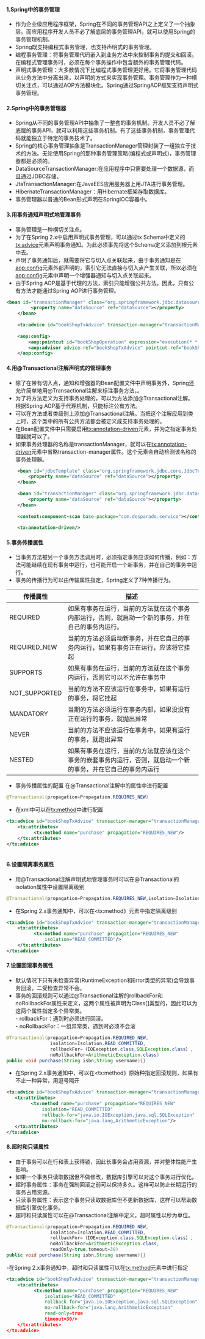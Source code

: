 #### 1.Spring中的事务管理
- 作为企业级应用程序框架，Spring在不同的事务管理API之上定义了一个抽象层。而应用程序开发人员不必了解底层的事务管理API，就可以使用Spring的事务管理机制。    
- Spring既支持编程式事务管理，也支持声明式的事务管理。   
- 编程事务管理：将事务管理代码嵌入到业务方法中来控制事务的提交和回滚。在编程式管理事务时，必须在每个事务操作中包含额外的事务管理代码。   
- 声明式事务管理：大多数情况下比编程式事务管理更好用。它将事务管理代码从业务方法中分离出来，以声明的方式来实现事务管理。事务管理作为一种横切关注点，可以通过AOP方法模块化。Spring通过SpringAOP框架支持声明式事务管理。    

#### 2.Spring中的事务管理器
- Spring从不同的事务管理API中抽象了一整套的事务机制。开发人员不必了解底层的事务API，就可以利用这些事务机制。有了这些事务机制，事务管理代码就能独立于特定的事务技术了。   
- Spring的核心事务管理抽象是TransactionManager管理封装了一组独立于技术的方法。无论使用Spring的那种事务管理策略(编程式或声明式)，事务管理器都是必须的。    
- DataSourceTransactionManager:在应用程序中只需要处理一个数据源，而且通过JDBC存储。   
- JtaTransactionManager:在JavaEES应用服务器上用JTA进行事务管理。    
- HibernateTransactionManager：用Hibernate框架存取数据库。   
- 事务管理器以普通的Bean形式声明在SpringIOC容器中。     

#### 3.用事务通知声明式地管理事务
- 事务管理是一种横切关注点。   
- 为了在Spring 2.x中启用声明式事务管理，可以通过tx Schema中定义的<tx:advice>元素声明事务通知。为此必须事先将这个Schema定义添加到<beans>根元素中去。    
- 声明了事务通知后，就需要将它与切入点关联起来，由于事务通知是在<aop:config>元素外部声明的，索引它无法直接与切入点产生关联，所以必须在<aop:config>元素中声明一个增强器通知与切入点关联起来。   
- 由于Spring AOP是基于代理的方法，索引只能增强公共方法。因此，只有公有方法才能通过Spring AOP进行事务管理。
```xml
<bean id="transactionManager" class="org.springframework.jdbc.datasource.DataSourceTransactionManager">
         <property name="dataSource" ref="dataSource"></property>
    </bean>
    
    <tx:advice id="bookShopTxAdvice" transaction-manager="transactionManager"></tx:advice>
    
    <aop:config>
        <aop:pointcut id="bookShopOperation" expression="execution(* *.BookShopService.*(..))"></aop:pointcut>
        <aop:advisor advice-ref="bookShopTxAdvice" pointcut-ref="bookShopOperation"/>
    </aop:config>
```

#### 4.用@Transactional注解声明式的管理事务   
- 除了在带有切入点，通知和增强器的Bean配置文件中声明事务外，Spring还允许简单地用@Transactional注解来标注事务方法，。    
- 为了将方法定义为支持事务处理的，可以为方法添加@Transactional注解。根据Spring AOP基于代理机制，只能标注公有方法。    
- 可以在方法或者类级别上添加@Transactional注解。当把这个注解应用到类上时，这个类中的所有公共方法都会被定义成支持事务处理的。  
- 在Bean配置文件中只需要启用<tx:annotation-driven>元素，并为之指定事务处理器就可以了。  
- 如果事务处理器的名称是transactionManager，就可以在<tx:annotation-driven>元素中省略transaction-manager属性。这个元素会自动检测该名称的事务处理器。   
```xml
    <bean id="jdbcTemplate" class="org.springframework.jdbc.core.JdbcTemplate">
        <property name="dataSource" ref="dataSource"></property>
    </bean>
    
    <bean id="transactionManager" class="org.springframework.jdbc.datasource.DataSourceTransactionManager">
        <property name="dataSource" ref="dataSource"></property>
    </bean>
    
    <context:component-scan base-package="com.desparado.service"></context:component-scan>
    
    <tx:annotation-driven/>
```

#### 5.事务传播属性
- 当事务方法被另一个事务方法调用时，必须指定事务应该如何传播，例如：方法可能继续在现有事务中运行，也可能开启一个新事务，并在自己的事务中运行。    
- 事务的传播行为可以由传输属性指定，Spring定义了7种传播行为。 

| 传播属性      | 描述                                                         |
| ------------- | ------------------------------------------------------------ |
| REQUIRED      | 如果有事务在运行，当前的方法就在这个事务内部运行，否则，就启动一个新的事务，并在自己的事务内运行。 |
| REQUIRED_NEW  | 当前的方法必须启动新事务，并在它自己的事务内运行，如果有事务正在运行，应该将它挂起 |
| SUPPORTS      | 如果有事务在运行，当前的方法就在这个事务内运行，否则它可以不允许在事务中 |
| NOT_SUPPORTED | 当前的方法不应该运行在事务中，如果有运行的事务，将它挂起     |
| MANDATORY     | 当期的方法必须运行在事务内部，如果没没有正在运行的事务，就抛出异常 |
| NEVER         | 当前的方法不应该运行在事务中，如果有运行的事务，就跑出异常   |
| NESTED        | 如果有事务在运行，当前的方法就应该在这个事务的嵌套事务内运行，否则，就启动一个新的事务，并在它自己的事务内运行 |
- 事务传播属性的配置
  在@Transactional注解中的属性中进行配置   
```java
@Transactional(propagation=Propagation.REQUIRES_NEW)
```    

- 在xml中可以在<tx:method>中进行配置    

```xml
<tx:advice id="bookShopTxAdvice" transaction-manager="transactionManager">
    <tx:attributes>
          <tx:method name="purchase" propagation="REQUIRES_NEW"/>
    </tx:attributes>
</tx:advice>
    
```


#### 6.设置隔离事务属性
- 用@Transactional注解声明式地管理事务时可以在@Transactional的isolation属性中设置隔离级别

```java
@Transactional(propagation=Propagation.REQUIRES_NEW,isolation=Isolation.READ_COMMITTED)

```

- 在Spring 2.x事务通知中，可以在<tx:method》元素中指定隔离级别

```xml
<tx:advice id="bookShopTxAdvice" transaction-manager="transactionManager">
    <tx:attributes>
          <tx:method name="purchase" propagation="REQUIRES_NEW" 
              isolation="READ_COMMITTED"/>
    </tx:attributes>
</tx:advice>
```

#### 7.设置回滚事务属性
- 默认情况下只有未检查异常(RuntimeException和Error类型的异常)会导致事务回滚，二受检查异常不会。     
- 事务的回滚规则可以通过@Transactional注解的rollbackFor和noRollbackFor属性来定义，这两个属性被声明为Class[]类型的，因此可以为这两个属性指定多个异常类。   
      - rollbackFor：遇到时必须进行回滚。    
      - noRollbackFor：一组异常类，遇到时必须不会滚
 
```java
@Transactional(propagation=Propagation.REQUIRED_NEW,
                isolation=Isolation.READ_COMMITTED,
                rollbackFor=（IOException.class,SQLException.class）,
                noRollbackFor=ArithmeticException.class)  
public void purchase(String isbn,String username){}
```
- 在Spring 2.x事务通知中，可以在<tx:method》原始种指定回滚规则，如果有不止一种异常，用逗号隔开    
 ```xml
<tx:advice id="bookShopTxAdvice" transaction-manager="transactionManager">
    <tx:attributes>
          <tx:method name="purchase" propagation="REQUIRES_NEW" 
              isolation="READ_COMMITTED"
              rollback-for="java.io.IOException,java.sql.SQLException" 
              no-rollback-for="java.lang,ArithmeticException"/>
    </tx:attributes>
</tx:advice>
 ```
 
#### 8.超时和只读属性
- 由于事务可以在行和表上获得锁，因此长事务会占用资源，并对整体性能产生影响。   
- 如果一个事务只读取数据但不做修改，数据库引擎可以对这个事务进行优化。   
- 超时事务属性：事务在强制回滚之前可以保持多久。这样可以防止长期运行的事务占用资源。   
- 只读事务属性：表示这个事务只读取数据库但不更新数据库，这样可以帮助数据库引擎优化事务。 
- 超时和只读属性可以在@Transactional注解中定义，超时属性以秒为单位。   
```java
@Transactional(propagation=Propagation.REQUIRED_NEW,
                isolation=Isolation.READ_COMMITTED,
                rollbackFor=（IOException.class,SQLException.class）,
                noRollbackFor=ArithmeticException.class,
                readOnly=true,tomeout=30)  
public void purchase(String isbn,String username){}
```    

-在Spring 2.x事务通知中，超时和只读属性可以在<tx:method>元素中进行指定
```xml
<tx:advice id="bookShopTxAdvice" transaction-manager="transactionManager">
    <tx:attributes>
          <tx:method name="purchase" propagation="REQUIRES_NEW" 
              isolation="READ_COMMITTED"
              rollback-for="java.io.IOException,java.sql.SQLException" 
              no-rollback-for="java.lang,ArithmeticException"  
              read-only=true
              timeout=30/>
    </tx:attributes>
</tx:advice>
```